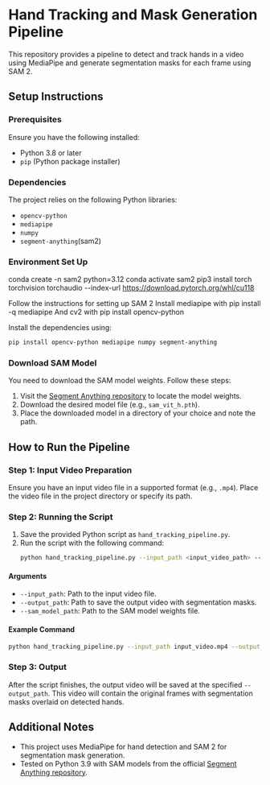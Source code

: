 # Hand Tracking and Mask Generation Pipeline

This repository provides a pipeline to detect and track hands in a video using MediaPipe and generate segmentation masks for each frame using SAM 2.

## Setup Instructions

### Prerequisites
Ensure you have the following installed:
- Python 3.8 or later
- `pip` (Python package installer)

### Dependencies
The project relies on the following Python libraries:
- `opencv-python`
- `mediapipe`
- `numpy`
- `segment-anything`(sam2)

### Environment Set Up
conda create -n sam2 python=3.12
conda activate sam2
pip3 install torch torchvision torchaudio --index-url https://download.pytorch.org/whl/cu118

Follow the instructions for setting up SAM 2 
Install mediapipe with pip install -q mediapipe
And cv2 with pip install opencv-python

Install the dependencies using:
```bash
pip install opencv-python mediapipe numpy segment-anything
```

### Download SAM Model
You need to download the SAM model weights. Follow these steps:
1. Visit the [Segment Anything repository](https://github.com/facebookresearch/segment-anything) to locate the model weights.
2. Download the desired model file (e.g., `sam_vit_h.pth`).
3. Place the downloaded model in a directory of your choice and note the path.

## How to Run the Pipeline

### Step 1: Input Video Preparation
Ensure you have an input video file in a supported format (e.g., `.mp4`). Place the video file in the project directory or specify its path.

### Step 2: Running the Script
1. Save the provided Python script as `hand_tracking_pipeline.py`.
2. Run the script with the following command:
   ```bash
   python hand_tracking_pipeline.py --input_path <input_video_path> --output_path <output_video_path> --sam_model_path <path_to_sam_model>
   ```

#### Arguments
- `--input_path`: Path to the input video file.
- `--output_path`: Path to save the output video with segmentation masks.
- `--sam_model_path`: Path to the SAM model weights file.

#### Example Command
```bash
python hand_tracking_pipeline.py --input_path input_video.mp4 --output_path output_video_with_masks.mp4 --sam_model_path sam_vit_h.pth
```

### Step 3: Output
After the script finishes, the output video will be saved at the specified `--output_path`. This video will contain the original frames with segmentation masks overlaid on detected hands.


## Additional Notes
- This project uses MediaPipe for hand detection and SAM 2 for segmentation mask generation.
- Tested on Python 3.9 with SAM models from the official [Segment Anything repository](https://github.com/facebookresearch/segment-anything).
